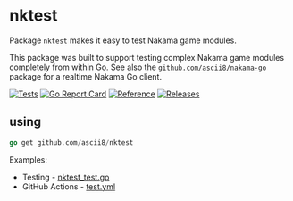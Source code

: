 # nktest

Package `nktest` makes it easy to test Nakama game modules.

This package was built to support testing complex Nakama game modules
completely from within Go. See also the
[`github.com/ascii8/nakama-go`](https://github.com/ascii8/nakama-go) package
for a realtime Nakama Go client.

[![Tests](https://github.com/ascii8/nktest/workflows/Test/badge.svg)](https://github.com/ascii8/nktest/actions?query=workflow%3ATest)
[![Go Report Card](https://goreportcard.com/badge/github.com/ascii8/nktest)](https://goreportcard.com/report/github.com/ascii8/nktest)
[![Reference](https://godoc.org/github.com/ascii8/nktest?status.svg)](https://pkg.go.dev/github.com/ascii8/nktest)
[![Releases](https://img.shields.io/github/v/release/ascii8/nktest?display_name=tag&sort=semver)](https://github.com/ascii8/nktest/releases)

## using

```go
go get github.com/ascii8/nktest
```

Examples:

* Testing - [nktest_test.go](nktest_test.go)
* GitHub Actions - [test.yml](.github/workflows/test.yml)
